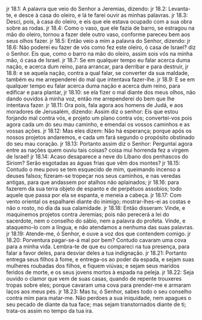 jr 18.1: A palavra que veio do Senhor a Jeremias, dizendo:
jr 18.2: Levanta-te, e desce à casa do oleiro, e lá te farei ouvir as minhas palavras.
jr 18.3: Desci, pois, à casa do oleiro, e eis que ele estava ocupado com a sua obra sobre as rodas.
jr 18.4: Como o vaso, que ele fazia de barro, se estragou na mão do oleiro, tornou a fazer dele outro vaso, conforme pareceu bem aos seus olhos fazer.
jr 18.5: Então veio a mim a palavra do Senhor, dizendo:
jr 18.6: Não poderei eu fazer de vós como fez este oleiro, ó casa de Israel? diz o Senhor. Eis que, como o barro na mão do oleiro, assim sois vós na minha mão, ó casa de Israel.
jr 18.7: Se em qualquer tempo eu falar acerca duma nação, e acerca dum reino, para arrancar, para derribar e para destruir,
jr 18.8: e se aquela nação, contra a qual falar, se converter da sua maldade, também eu me arrependerei do mal que intentava fazer-lhe.
jr 18.9: E se em qualquer tempo eu falar acerca duma nação e acerca dum reino, para edificar e para plantar,
jr 18.10: se ela fizer o mal diante dos meus olhos, não dando ouvidos à minha voz, então me arrependerei do bem que lhe intentava fazer.
jr 18.11: Ora pois, fala agora aos homens de Judá, e aos moradores de Jerusalém, dizendo: Assim diz o senhor: Eis que estou forjando mal contra vós, e projeto um plano contra vós; convertei-vos pois agora cada um do seu mau caminho, e emendai os vossos caminhos e as vossas ações.
jr 18.12: Mas eles dizem: Não há esperança; porque após os nossos projetos andaremos, e cada um fará segundo o propósito obstinado do seu mau coração.
jr 18.13: Portanto assim diz o Senhor: Perguntai agora entre as nações quem ouviu tais coisas? coisa mui horrenda fez a virgem de Israel!
jr 18.14: Acaso desaparece a neve do Líbano dos penhascos do Siriom? Serão esgotadas as águas frias que vêm dos montes?
jr 18.15: Contudo o meu povo se tem esquecido de mim, queimando incenso a deuses falsos; fizeram-se tropeçar nos seus caminhos, e nas veredas antigas, para que andassem por atalhos não aplainados;
jr 18.16: para fazerem da sua terra objeto de espanto e de perpétuos assobios; todo aquele que passa por ela se espanta, e meneia a cabeça.
jr 18.17: Com vento oriental os espalharei diante do inimigo; mostrar-lhes-ei as costas e não o rosto, no dia da sua calamidade.
jr 18.18: Então disseram: Vinde, e maquinemos projetos contra Jeremias; pois não perecerá a lei do sacerdote, nem o conselho do sábio, nem a palavra do profeta. Vinde, e ataquemo-lo com a língua, e não atendamos a nenhuma das suas palavras.
jr 18.19: Atende-me, ó Senhor, e ouve a voz dos que contendem comigo.
jr 18.20: Porventura pagar-se-á mal por bem? Contudo cavaram uma cova para a minha vida. Lembra-te de que eu compareci na tua presença, para falar a favor deles, para desviar deles a tua indignação.
jr 18.21: Portanto entrega seus filhos à fome, e entrega-os ao poder da espada, e sejam suas mulheres roubadas dos filhos, e fiquem viúvas; e sejam seus maridos feridos de morte, e os seus jovens mortos à espada na peleja.
jr 18.22: Seja ouvido o clamor que vem de suas casas, quando de repente trouxeres tropas sobre eles; porque cavaram uma cova para prender-me e armaram laços aos meus pés.
jr 18.23: Mas tu, ó Senhor, sabes todo o seu conselho contra mim para matar-me. Não perdoes a sua iniquidade, nem apagues o seu pecado de diante da tua face; mas sejam transtornados diante de ti; trata-os assim no tempo da tua ira.
